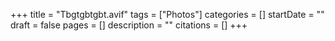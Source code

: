 +++
title = "Tbgtgbtgbt.avif"
tags = ["Photos"]
categories = []
startDate = ""
draft = false
pages = []
description = ""
citations = []
+++
